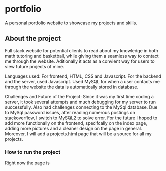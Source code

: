 # portfolio
A personal portfolio website to showcase my projects and skills.

## About the project
Full stack website for potential clients to read about my knowledge in both math tutoring and basketball, while giving them a seamless way to contact me through the website. Aditionally it acts as a convient way for users to view future projects of mine. 

Languages used: For frontend, HTML, CSS and Javascript. For the backend and the server, used Javascript. Used MySQL for when a user contacts me through the website the data is automatically stored in database. 

Challenges and Future of the Project:  Since it was my first time coding a server, it took several attempts and much debugging for my server to run successfully. Also had challenges connecting to the MySql database. Due to MySql password issues, after reading numerous postings on stackoverflow, I switch to MySQL2 to solve error. For the future I hoped to add more functionally on the frontend, specifcally on the index page, adding more pictures and a cleaner design on the page in general. Moreover, I will add a projects.html page that will be a source for all my projects.

### How to run the project
Right now the page is

